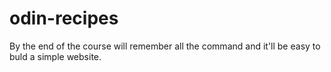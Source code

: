 # odin-recipes
By the end of the course will remember all the command and it'll be easy to buld a simple website. 